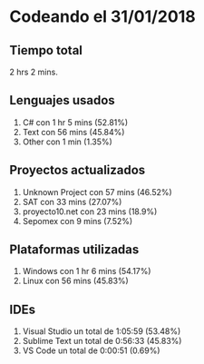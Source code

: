 # Codeando el 31/01/2018

## Tiempo total
2 hrs 2 mins.

## Lenguajes usados
1. C# con 1 hr 5 mins (52.81%)
1. Text con 56 mins (45.84%)
1. Other con 1 min (1.35%)

## Proyectos actualizados
1. Unknown Project con 57 mins (46.52%)
1. SAT con 33 mins (27.07%)
1. proyecto10.net con 23 mins (18.9%)
1. Sepomex con 9 mins (7.52%)

## Plataformas utilizadas
1. Windows con 1 hr 6 mins (54.17%)
1. Linux con 56 mins (45.83%)

## IDEs
1. Visual Studio un total de 1:05:59 (53.48%)
1. Sublime Text un total de 0:56:33 (45.83%)
1. VS Code un total de 0:00:51 (0.69%)
